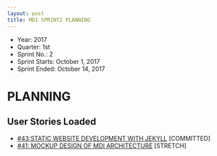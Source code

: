 ```yaml
---
layout: post
title: MDI SPRINT2 PLANNING
---
```


* Year: 2017
* Quarter: 1st
* Sprint No.: 2
* Sprint Starts: October 1, 2017
* Sprint Ended: October 14, 2017

# PLANNING
## User Stories Loaded
- [#43:STATIC WEBSITE DEVELOPMENT WITH JEKYLL](https://github.com/sigdelsanjog/medical-data-insight/issues/43) [COMMITTED] 
- [#41: MOCKUP DESIGN OF MDI ARCHITECTURE](https://github.com/sigdelsanjog/medical-data-insight/issues/41) [STRETCH]